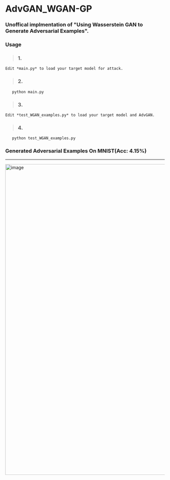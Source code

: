 # AdvGAN_WGAN-GP
### Unoffical implmentation of "Using Wasserstein GAN to Generate Adversarial Examples".
### Usage
> ### 1.
```
Edit *main.py* to load your target model for attack.
```
> ### 2. 
```
   python main.py
```
> ### 3.
```
Edit *test_WGAN_examples.py* to load your target model and AdvGAN.
```
> ### 4. 
```
   python test_WGAN_examples.py
```
### Generated Adversarial Examples On MNIST(Acc: 4.15%)
---
<img width="982" alt="image" src="https://github.com/whsprite/AdvGAN_WGAN-GP/assets/62704231/effbffa1-afc0-434d-9d6c-5a6a72308c88">
